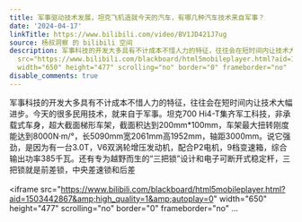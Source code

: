 ```yaml
---
title: 军事驱动技术发展，坦克飞机造就今天的汽车，有哪几种汽车技术来自军事？
date: '2024-04-17'
linkTitle: https://www.bilibili.com/video/BV1JD421J7ug
source: 杨叔洞察 的 bilibili 空间
description: 军事科技的开发大多具有不计成本不惜人力的特征，往往会在短时间内让技术大幅进步。今天的很多民用技术，就来自于军事。坦克700 Hi4-T集齐军工科技，非承载式车身，超大截面梯形车架，截面积达到200mm*100mm，车架最大扭转刚度能达到8000N·m/°，长5090mm宽2061mm高1952mm，轴距3000mm。说它强劲，是因为有一台3.0T，V6双涡轮增压发动机，配合P2电机，9档变速箱，综合输出功率385千瓦。还有专为越野而生的“三把锁”设计和电子可断开式稳定杆，三把锁就是前差锁，中央差速锁和后差<br><br><iframe
  src="https://www.bilibili.com/blackboard/html5mobileplayer.html?aid=1503442867&amp;high_quality=1&amp;autoplay=0"
  width="650" height="477" scrolling="no" border="0" frameborder="no" ...
disable_comments: true
---
```

军事科技的开发大多具有不计成本不惜人力的特征，往往会在短时间内让技术大幅进步。今天的很多民用技术，就来自于军事。坦克700 Hi4-T集齐军工科技，非承载式车身，超大截面梯形车架，截面积达到200mm*100mm，车架最大扭转刚度能达到8000N·m/°，长5090mm宽2061mm高1952mm，轴距3000mm。说它强劲，是因为有一台3.0T，V6双涡轮增压发动机，配合P2电机，9档变速箱，综合输出功率385千瓦。还有专为越野而生的“三把锁”设计和电子可断开式稳定杆，三把锁就是前差锁，中央差速锁和后差<br><br><iframe src="https://www.bilibili.com/blackboard/html5mobileplayer.html?aid=1503442867&amp;high_quality=1&amp;autoplay=0" width="650" height="477" scrolling="no" border="0" frameborder="no" ...